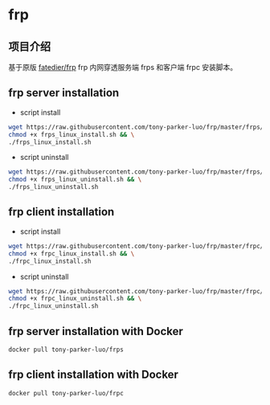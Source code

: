 # frp

## 项目介绍
基于原版 [fatedier/frp](https://github.com/fatedier/frp) frp 内网穿透服务端 frps 和客户端 frpc 安装脚本。 

## frp server installation
+ script install
```bash
wget https://raw.githubusercontent.com/tony-parker-luo/frp/master/frps/frps_linux_install.sh && \
chmod +x frps_linux_install.sh && \
./frps_linux_install.sh
```

+ script uninstall
```bash
wget https://raw.githubusercontent.com/tony-parker-luo/frp/master/frps/frps_linux_uninstall.sh && \
chmod +x frps_linux_uninstall.sh && \
./frps_linux_uninstall.sh
```

## frp client installation
+ script install
```bash
wget https://raw.githubusercontent.com/tony-parker-luo/frp/master/frpc/frpc_linux_install.sh && \
chmod +x frpc_linux_install.sh && \
./frpc_linux_install.sh
```
+ script uninstall
```bash
wget https://raw.githubusercontent.com/tony-parker-luo/frp/master/frpc/frpc_linux_uninstall.sh && \
chmod +x frpc_linux_uninstall.sh && \
./frpc_linux_uninstall.sh
```


## frp server installation with Docker
```bash
docker pull tony-parker-luo/frps
```

## frp client installation with Docker
```bash
docker pull tony-parker-luo/frpc
```



